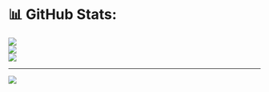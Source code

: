 
# 📊 GitHub Stats:
![](https://github-readme-stats.vercel.app/api?username=EminliAysun05&theme=dark&hide_border=false&include_all_commits=false&count_private=false)<br/>
![](https://nirzak-streak-stats.vercel.app/?user=EminliAysun05&theme=dark&hide_border=false)<br/>
![](https://github-readme-stats.vercel.app/api/top-langs/?username=EminliAysun05&theme=dark&hide_border=false&include_all_commits=false&count_private=false&layout=compact)

---
[![](https://visitcount.itsvg.in/api?id=EminliAysun05&icon=2&color=0)](https://visitcount.itsvg.in)

<!-- Proudly created with GPRM ( https://gprm.itsvg.in ) -->



